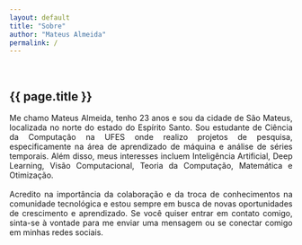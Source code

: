 ```yaml
---
layout: default
title: "Sobre"
author: "Mateus Almeida"
permalink: /
---
```


<style>
  @import url('https://cdnjs.cloudflare.com/ajax/libs/font-awesome/6.2.1/css/all.min.css')
</style>

<div class="tags-header">
  <div>&nbsp;</div>
  <h2 class="tags-header-title">{{ page.title }}</h2>
  <div class="tags-header-line"></div>
</div>

<p align="justify">
Me chamo Mateus Almeida, tenho 23 anos e sou da cidade de São Mateus, localizada no norte do estado do Espírito Santo. Sou estudante de Ciência da Computação na UFES onde realizo projetos de pesquisa, especificamente na área de aprendizado de máquina e análise de séries temporais. Além disso, meus interesses incluem Inteligência Artificial, Deep Learning, Visão Computacional, Teoria da Computação, Matemática e Otimização.
<br>
<br>
Acredito na importância da colaboração e da troca de conhecimentos na comunidade tecnológica e estou sempre em busca de novas oportunidades de crescimento e aprendizado. Se você quiser entrar em contato comigo, sinta-se à vontade para me enviar uma mensagem ou se conectar comigo em minhas redes sociais. 
</p>

&nbsp;

<center>
<a href="https://github.com/imsouza" target="_blank" style="color: #353535;" alt="github"><i class="fa-brands fa-github"></i></a>&nbsp;&nbsp;&nbsp;&nbsp;<a href="https://www.linkedin.com/in/mateus-almeida-de-souza/" target="_blank" style="color: #353535;" alt="linkedin"><i class="fa-brands fa-linkedin"></i></a>&nbsp;&nbsp;&nbsp;&nbsp;<a href="mailto:mateusalmeida0715@gmail.com" target="_blank" style="color: #353535;" alt="email"><i class="fa-solid fa-envelope"></i></a>&nbsp;&nbsp;&nbsp;&nbsp;<a href="https://imsouza.github.io/feed.xml" target="_blank" style="color: #353535;" alt="rss"><i class="fa-solid fa-square-rss"></i></a>
</center>

<br>
